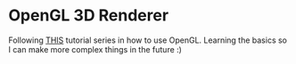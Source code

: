 # OpenGL 3D Renderer
Following [THIS](https://www.youtube.com/playlist?list=PLysLvOneEETPlOI_PI4mJnocqIpr2cSHS) tutorial series in how to use OpenGL. Learning the basics so I can make more complex things in the future :)
